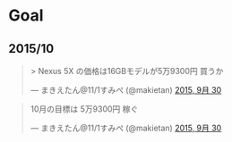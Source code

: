 Goal
====

2015/10
-------
<blockquote class="twitter-tweet" lang="ja"><p lang="ja" dir="ltr">&gt; Nexus 5X の価格は16GBモデルが5万9300円&#10;&#10;買うか</p>&mdash; まきえたん@11/1すみぺ (@makietan) <a href="https://twitter.com/makietan/status/649028869165461504">2015, 9月 30</a></blockquote>
<script async src="//platform.twitter.com/widgets.js" charset="utf-8"></script>
<blockquote class="twitter-tweet" lang="ja"><p lang="ja" dir="ltr">10月の目標は 5万9300円 稼ぐ</p>&mdash; まきえたん@11/1すみぺ (@makietan) <a href="https://twitter.com/makietan/status/649028990972264448">2015, 9月 30</a></blockquote>
<script async src="//platform.twitter.com/widgets.js" charset="utf-8"></script>
